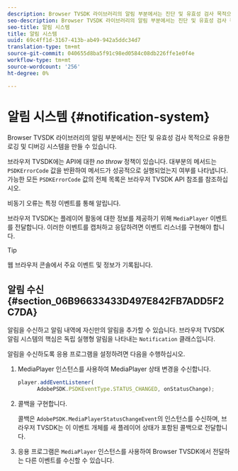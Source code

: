 ```yaml
---
description: Browser TVSDK 라이브러리의 알림 부분에서는 진단 및 유효성 검사 목적으로 유용한 로깅 및 디버깅 시스템을 만들 수 있습니다.
seo-description: Browser TVSDK 라이브러리의 알림 부분에서는 진단 및 유효성 검사 목적으로 유용한 로깅 및 디버깅 시스템을 만들 수 있습니다.
seo-title: 알림 시스템
title: 알림 시스템
uuid: 69c4ff1d-3167-413b-ab49-942a5ddc34d7
translation-type: tm+mt
source-git-commit: 040655d8ba5f91c98ed0584c08db226ffe1e0f4e
workflow-type: tm+mt
source-wordcount: '256'
ht-degree: 0%

---
```



# 알림 시스템 {#notification-system}

Browser TVSDK 라이브러리의 알림 부분에서는 진단 및 유효성 검사 목적으로 유용한 로깅 및 디버깅 시스템을 만들 수 있습니다.

<!--<a id="section_EC5DBE8DDA434B70A01FA2F3EF4618BD"></a>-->

브라우저 TVSDK에는 API에 대한 *no throw* 정책이 있습니다. 대부분의 메서드는 `PSDKErrorCode` 값을 반환하여 메서드가 성공적으로 실행되었는지 여부를 나타냅니다. 가능한 모든 `PSDKErrorCode` 값의 전체 목록은 브라우저 TVSDK API 참조를 참조하십시오.

비동기 오류는 특정 이벤트를 통해 알립니다.

브라우저 TVSDK는 플레이어 활동에 대한 정보를 제공하기 위해 `MediaPlayer` 이벤트를 전달합니다. 이러한 이벤트를 캡처하고 응답하려면 이벤트 리스너를 구현해야 합니다.

>[!TIP]
>
>웹 브라우저 콘솔에서 주요 이벤트 및 정보가 기록됩니다.

## 알림 수신{#section_06B96633433D497E842FB7ADD5F2C7DA}

알림을 수신하고 알림 내역에 자신만의 알림을 추가할 수 있습니다. 브라우저 TVSDK 알림 시스템의 핵심은 독립 실행형 알림을 나타내는 `Notification` 클래스입니다.

알림을 수신하도록 응용 프로그램을 설정하려면 다음을 수행하십시오.

1. MediaPlayer 인스턴스를 사용하여 MediaPlayer 상태 변경을 수신합니다.

   ```js
   player.addEventListener( 
         AdobePSDK.PSDKEventType.STATUS_CHANGED, onStatusChange);
   ```

1. 콜백을 구현합니다.

   콜백은 `AdobePSDK.MediaPlayerStatusChangeEvent`의 인스턴스를 수신하며, 브라우저 TVSDK는 이 이벤트 개체를 새 플레이어 상태가 포함된 콜백으로 전달합니다.
1. 응용 프로그램은 `MediaPlayer` 인스턴스를 사용하여 Browser TVSDK에서 전달하는 다른 이벤트를 수신할 수 있습니다.

